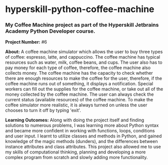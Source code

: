 # hyperskill-python-coffee-machine
### My Coffee Machine project as part of the Hyperskill Jetbrains Academy Python Developer course.

**Project Number:** #6

**About:** A coffee machine simulator which allows the user to buy three types of coffee: espresso, latte, and cappuccino. The coffee machine has typical resources such as water, milk, coffee beans, and cups. The user also has to pay money for each type of coffee, therefore, the coffee machine also collects money. The coffee machine has the capacity to check whether there are enough resources to make the coffee for the user, therefore, if the coffee machine runs out of something, it displays a notification. Special workers can fill out the supplies for the coffee machine, or take out all of the money collected by the coffee machine. The user can always check the current status (available resources) of the coffee machine. To make the coffee simulator more realistic, it is always turned on unless the user chooses to turn it off by typing 'exit'.

**Learning Outcomes:** Along with doing the project itself and finding solutions to numerous problems, I was learning more about Python syntax and became more confident in working with functions, loops, conditions and user input. I learnt to utilize classes and methods in Python, and gained knowledge of the magic methods (dunders), and the differences between instance attributes and class attributes. This project also allowed me to use my skills of computational thinking, planning and developing a more complex program from scratch and slowly adding more functionality.

